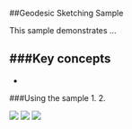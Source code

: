 ##Geodesic Sketching Sample 

This sample demonstrates ...

###Key concepts
- 
-

###Using the sample
1. 
2. 

![](/image.png)
![](/image2.png)
![](/image3.png)



